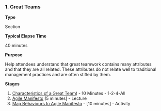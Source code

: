 ### 1. Great Teams

**Type**

Section

**Typical Elapse Time**

40 minutes

**Purpose**

Help attendees understand that great teamwork contains many attributes and that they are all related. These attributes do not relate well to traditional management practices and are often stifled by them.

**Stages**

1. [Characteristics of a Great Team](1.1-Characteristics.md)) - 10 Minutes - 1-2-4-All
2. [Agile Manifesto](1.2-AgileManifesto.md) [5 minutes] - Lecture
3. [Map Behaviours to Agile Manifesto](1.2-AgileManifesto.md) - [10 minutes] - Activity



